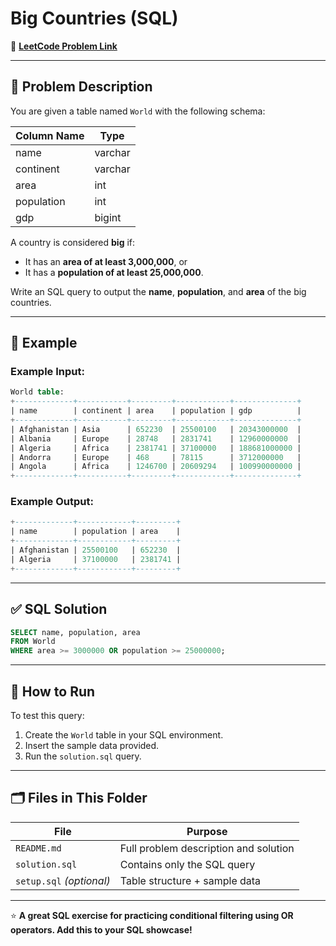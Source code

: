 # Big Countries (SQL)

🔗 **[LeetCode Problem Link](https://leetcode.com/problems/big-countries/?envType=study-plan-v2&envId=top-sql-50)**

---

## 📖 Problem Description

You are given a table named `World` with the following schema:

| Column Name | Type    |
|-------------|---------|
| name        | varchar |
| continent   | varchar |
| area        | int     |
| population  | int     |
| gdp         | bigint  |

A country is considered **big** if:
- It has an **area of at least 3,000,000**, or
- It has a **population of at least 25,000,000**.

Write an SQL query to output the **name**, **population**, and **area** of the big countries.

---

## 📝 Example

### Example Input:
```sql
World table:
+-------------+-----------+---------+------------+--------------+
| name        | continent | area    | population | gdp          |
+-------------+-----------+---------+------------+--------------+
| Afghanistan | Asia      | 652230  | 25500100   | 20343000000  |
| Albania     | Europe    | 28748   | 2831741    | 12960000000  |
| Algeria     | Africa    | 2381741 | 37100000   | 188681000000 |
| Andorra     | Europe    | 468     | 78115      | 3712000000   |
| Angola      | Africa    | 1246700 | 20609294   | 100990000000 |
+-------------+-----------+---------+------------+--------------+
```

### Example Output:
```sql
+-------------+------------+---------+
| name        | population | area    |
+-------------+------------+---------+
| Afghanistan | 25500100   | 652230  |
| Algeria     | 37100000   | 2381741 |
+-------------+------------+---------+
```

---

## ✅ SQL Solution

```sql
SELECT name, population, area
FROM World
WHERE area >= 3000000 OR population >= 25000000;
```

---

## 🚀 How to Run

To test this query:

1. Create the `World` table in your SQL environment.
2. Insert the sample data provided.
3. Run the `solution.sql` query.

---

## 🗂️ Files in This Folder

| File          | Purpose                                |
|---------------|----------------------------------------|
| `README.md`   | Full problem description and solution  |
| `solution.sql`| Contains only the SQL query            |
| `setup.sql` *(optional)* | Table structure + sample data |

---

⭐ **A great SQL exercise for practicing conditional filtering using OR operators. Add this to your SQL showcase!**